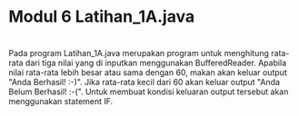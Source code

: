 # Modul 6 Latihan_1A.java
#
Pada program Latihan_1A.java merupakan program untuk menghitung rata-rata dari tiga nilai yang  di inputkan menggunakan BufferedReader. Apabila nilai rata-rata lebih besar atau sama dengan 60, makan akan keluar output "Anda Berhasil! :-)". Jika rata-rata kecil dari 60 akan keluar output "Anda Belum Berhasil! :-(". Untuk membuat kondisi keluaran output tersebut akan menggunakan statement IF. 